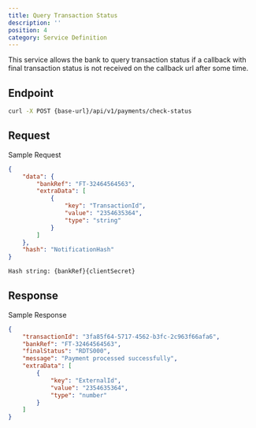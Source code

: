 ```yaml
---
title: Query Transaction Status
description: ''
position: 4
category: Service Definition
---
```


This service allows the bank to query transaction status if a callback with final transaction status is not received on the callback url after some time.

## Endpoint

```bash
curl -X POST {base-url}/api/v1/payments/check-status
```

## Request

Sample Request

```json
{
    "data": {
        "bankRef": "FT-32464564563",
        "extraData": [
            {
                "key": "TransactionId",
                "value": "2354635364",
                "type": "string"
            }
        ]
    },
    "hash": "NotificationHash"
}

```

```bash
Hash string: {bankRef}{clientSecret}

```

## Response

Sample Response

```json
{
    "transactionId": "3fa85f64-5717-4562-b3fc-2c963f66afa6",
    "bankRef": "FT-32464564563",
    "finalStatus": "RDTS000",
    "message": "Payment processed successfully",
    "extraData": [
        {
            "key": "ExternalId",
            "value": "2354635364",
            "type": "number"
        }
    ]
}
```
